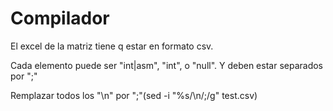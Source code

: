 # Compilador

El excel de la matriz tiene q estar en formato csv.

Cada elemento puede ser "int|asm", "int", o "null". Y deben estar separados por ";"

Remplazar todos los "\n" por ";"(sed -i "%s/\n/;/g" test.csv)
